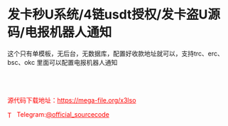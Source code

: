 # 发卡秒U系统/4链usdt授权/发卡盗U源码/电报机器人通知

这个只有单模板，无后台，无数据库，配置好收款地址就可以，支持trc、erc、bsc、okc 里面可以配置电报机器人通知<br><br><br><br>


<p style="color: red;">源代码下载地址：<a href="https://mega-file.org/x3lso" style="color: red;">https://mega-file.org/x3lso</a></p><p style="color: red;"><img src="https://cdn-icons-png.flaticon.com/512/2111/2111646.png" alt="Telegram Icon" style="width: 16px; vertical-align: middle; margin-right: 5px;">Telegram:<a href="https://t.me/official_sourcecode" style="color: red;">@official_sourcecode</a></p>